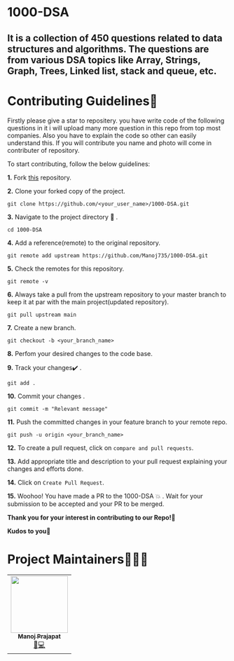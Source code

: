 # 1000-DSA
## It is a collection of 450 questions related to data structures and algorithms. The questions are from various DSA topics like Array, Strings, Graph, Trees, Linked list, stack and queue, etc.

# Contributing Guidelines📝

Firstly please give a star to repositery. you have write code of the following questions in it i will upload many more question in this repo from top most companies.
Also you have to explain the code so other can easily understand this.
If you will contribute you name and photo will come in contributer of repository.

To start contributing, follow the below guidelines: 

**1.**  Fork [this](https://github.com/Manoj735/1000-DSA.git) repository.

**2.**  Clone your forked copy of the project.

```
git clone https://github.com/<your_user_name>/1000-DSA.git
```

**3.** Navigate to the project directory :file_folder: .

```
cd 1000-DSA
```

**4.** Add a reference(remote) to the original repository.

```
git remote add upstream https://github.com/Manoj735/1000-DSA.git 
```

**5.** Check the remotes for this repository.

```
git remote -v
```

**6.** Always take a pull from the upstream repository to your master branch to keep it at par with the main project(updated repository).

```
git pull upstream main
```

**7.** Create a new branch.

```
git checkout -b <your_branch_name>
```

**8.** Perfom your desired changes to the code base.

**9.** Track your changes:heavy_check_mark: .

```
git add . 
```

**10.** Commit your changes .

```
git commit -m "Relevant message"
```

**11.** Push the committed changes in your feature branch to your remote repo.

```
git push -u origin <your_branch_name>
```

**12.** To create a pull request, click on `compare and pull requests`.

**13.** Add appropriate title and description to your pull request explaining your changes and efforts done.

**14.** Click on `Create Pull Request`.


**15.** Woohoo! You have made a PR to the 1000-DSA :boom: . Wait for your submission to be accepted and your PR to be merged.

**Thank you for your interest in contributing to our Repo!🏼**

**Kudos to you🎈**



# Project Maintainers🕵🏼‍♂

<table>
<tbody><tr>
<td align="center"><a href="https://github.com/Manoj735"><img alt="" src="https://avatars.githubusercontent.com/u/75479375?s=400&u=b59a552a2b395bd92a3c298d18cda441286a1d46&v=4" width="130px;"><br><sub><b>Manoj Prajapat </b></sub></a><br><a href="https://github.com/Manoj735/1000-DSA/commits?author=Manoj735" title="Code">🌝💻 </a></td> </a></td>

</tr>
</tbody></table>
